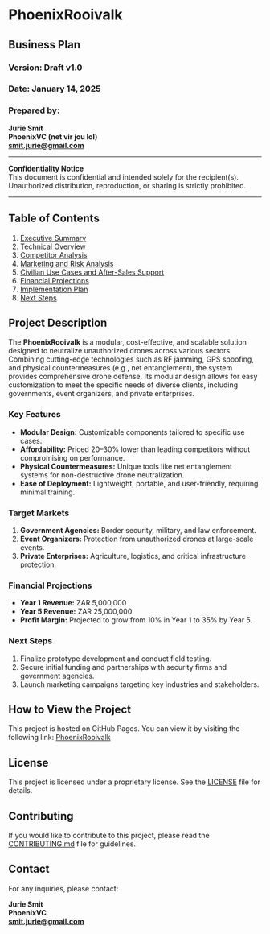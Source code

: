 # PhoenixRooivalk

## Business Plan

### Version: Draft v1.0  
### Date: January 14, 2025  

### Prepared by:  
**Jurie Smit**  
**PhoenixVC (net vir jou lol)**  
**smit.jurie@gmail.com**

---

**Confidentiality Notice**  
This document is confidential and intended solely for the recipient(s). Unauthorized distribution, reproduction, or sharing is strictly prohibited.

---

## Table of Contents
1. [Executive Summary](./docs/executive-summary.md)
2. [Technical Overview](./docs/technical-overview.md)
3. [Competitor Analysis](./docs/competitor-analysis.md)
4. [Marketing and Risk Analysis](./docs/marketing-and-risk-analysis.md)
5. [Civilian Use Cases and After-Sales Support](./docs/civilian-use-cases.md)
6. [Financial Projections](./docs/financial-projections.md)
7. [Implementation Plan](./docs/implementation-plan.md)
8. [Next Steps](./docs/next-steps.md)

## Project Description

The **PhoenixRooivalk** is a modular, cost-effective, and scalable solution designed to neutralize unauthorized drones across various sectors. Combining cutting-edge technologies such as RF jamming, GPS spoofing, and physical countermeasures (e.g., net entanglement), the system provides comprehensive drone defense. Its modular design allows for easy customization to meet the specific needs of diverse clients, including governments, event organizers, and private enterprises.

### Key Features

- **Modular Design:** Customizable components tailored to specific use cases.
- **Affordability:** Priced 20–30% lower than leading competitors without compromising on performance.
- **Physical Countermeasures:** Unique tools like net entanglement systems for non-destructive drone neutralization.
- **Ease of Deployment:** Lightweight, portable, and user-friendly, requiring minimal training.

### Target Markets

1. **Government Agencies:** Border security, military, and law enforcement.
2. **Event Organizers:** Protection from unauthorized drones at large-scale events.
3. **Private Enterprises:** Agriculture, logistics, and critical infrastructure protection.

### Financial Projections

- **Year 1 Revenue:** ZAR 5,000,000  
- **Year 5 Revenue:** ZAR 25,000,000  
- **Profit Margin:** Projected to grow from 10% in Year 1 to 35% by Year 5.

### Next Steps

1. Finalize prototype development and conduct field testing.  
2. Secure initial funding and partnerships with security firms and government agencies.  
3. Launch marketing campaigns targeting key industries and stakeholders.

## How to View the Project

This project is hosted on GitHub Pages. You can view it by visiting the following link: [PhoenixRooivalk](https://JustAGhosT.github.io/PhoenixRooivalk/)

## License

This project is licensed under a proprietary license. See the [LICENSE](./LICENSE) file for details.

## Contributing

If you would like to contribute to this project, please read the [CONTRIBUTING.md](./CONTRIBUTING.md) file for guidelines.

## Contact

For any inquiries, please contact:

**Jurie Smit**  
**PhoenixVC**  
**smit.jurie@gmail.com**

